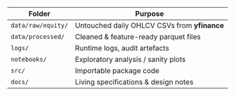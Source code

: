 | Folder | Purpose |
|--------|-------------------|
| `data/raw/equity/` | Untouched daily OHLCV CSVs from **yfinance** |
| `data/processed/`  | Cleaned & feature-ready parquet files |
| `logs/`            | Runtime logs, audit artefacts |
| `notebooks/`       | Exploratory analysis / sanity plots |
| `src/`             | Importable package code |
| `docs/`            | Living specifications & design notes |